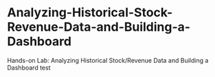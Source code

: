 # Analyzing-Historical-Stock-Revenue-Data-and-Building-a-Dashboard
Hands-on Lab: Analyzing Historical Stock/Revenue Data and Building a Dashboard
test

